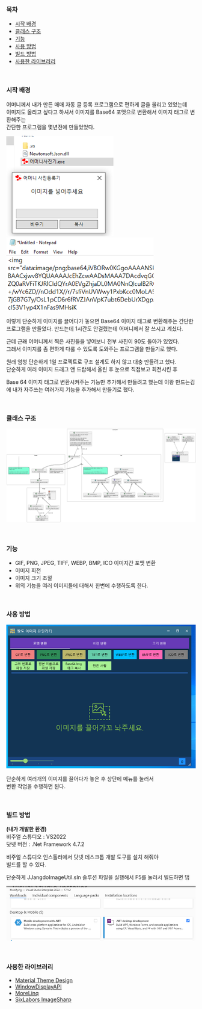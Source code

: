### 목차
 * [시작 배경](#start_background)
 * [클래스 구조](#class_structure)
 * [기능](#functionality)
 * [사용 방법](#how_to_use)
 * [빌드 방법](#how_to_build)
 * [사용한 라이브러리](#library)

<br>

### <a name="start_background"/>시작 배경
어머니께서 내가 만든 매매 자동 글 등록 프로그램으로 편하게 글을 올리고 있었는데  
이미지도 올리고 싶다고 하셔서 이미지를 Base64 포맷으로 변환해서 이미지 태그로 변환해주는   
간단한 프로그램을 몇년전에 만들었었다.  

![1](Document/Images/MotherPicture.png)
![2](Document/Images/MotherPictureFunc.png)

이렇게 단순하게 이미지를 끌어다가 놓으면 Base64 이미지 태그로 변환해주는 간단한 프로그램을
만들었다. 만드는데 1시간도 안걸렸는데 어머니께서 잘 쓰시고 계셨다.  

근데 근래 어머니께서 찍은 사진들을 넣어보니 전부 사진이 90도 돌아가 있었다.  
그래서 이미지를 좀 편하게 다룰 수 있도록 도와주는 프로그램을 만들기로 했다.  

원래 엄청 단순하게 1일 프로젝트로 구조 설계도 하지 않고 대충 만들려고 했다.   
단순하게 여러 이미지 드래그 앤 드랍해서 올린 후 눈으로 직접보고 회전시킨 후  

Base 64 이미지 태그로 변환시켜주는 기능만 추가해서 만들려고 했는데
이왕 만드는김에 내가 자주쓰는 여러가지 기능을 추가해서 만들기로 했다.

<br>

### <a name="class_structure"/>클래스 구조

![3](Document/Images/ClassStructure.png)

<br>

### <a name="functionality"/>기능

 * GIF, PNG, JPEG, TIFF, WEBP, BMP, ICO 이미지간 포맷 변환
 * 이미지 회전
 * 이미지 크기 조절
 * 위의 기능을 여러 이미지들에 대해서 한번에 수행하도록 한다.

<br>

### <a name="how_to_use"/>사용 방법

![4](Document/Images/MainWindowFull.png)

단순하게 여러개의 이미지를 끌어다가 놓은 후 상단에 메뉴를 눌러서  
변환 작업을 수행하면 된다.

<br>

### <a name="how_to_build"/>빌드 방법

<b>(내가 개발한 환경)</b>  
비주얼 스튜디오 : VS2022  
닷넷 버전 : .Net Framework 4.7.2  

비주얼 스튜디오 인스톨러에서 닷넷 데스크톱 개발 도구를 설치 해줘야  
빌드를 할 수 있다.

단순하게 JJangdoImageUtil.sln 솔루션 파일을 실행해서 F5를 눌러서 빌드하면 댐  

![5](Document/Images/VSInstaller.png)

<br>  

 
### <a name="library"/>사용한 라이브러리
 - [Material Theme Design](https://github.com/MaterialDesignInXAML/MaterialDesignInXamlToolkit)
 - [WindowDisplayAPI](https://github.com/falahati/WindowsDisplayAPI)
 - [MoreLinq](https://github.com/morelinq/MoreLINQ)
 - [SixLabors ImageSharp](https://github.com/SixLabors/ImageSharp)